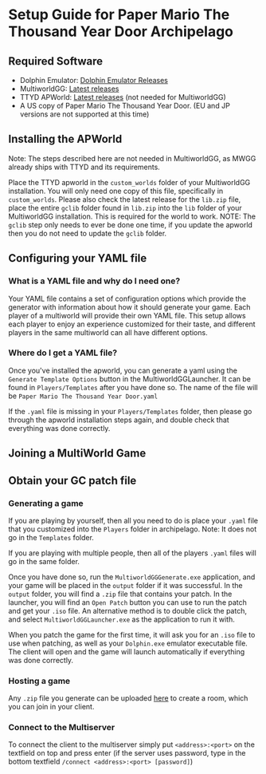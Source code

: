 # Setup Guide for Paper Mario The Thousand Year Door Archipelago

## Required Software

- Dolphin Emulator: [Dolphin Emulator Releases](https://dolphin-emu.org/download/?ref=btn)
- MultiworldGG: [Latest releases](https://github.com/MultiworldGG/MultiworldGG/releases)
- TTYD APWorld: [Latest releases](https://github.com/jamesbrq/ArchipelagoTTYD/releases) (not needed for MultiworldGG)
- A US copy of Paper Mario The Thousand Year Door. (EU and JP versions are not supported at this time)

## Installing the APWorld

Note: The steps described here are not needed in MultiworldGG, as MWGG already ships with TTYD and its requirements.

Place the TTYD apworld in the `custom_worlds` folder of your MultiworldGG installation. You will only need one copy of this file, specifically in `custom_worlds`.
Please also check the latest release for the `lib.zip` file, place the entire `gclib` folder found in `lib.zip` into the `lib` folder of your MultiworldGG installation.
This is required for the world to work. NOTE: The `gclib` step only needs to ever be done one time, 
if you update the apworld then you do not need to update the `gclib` folder.

## Configuring your YAML file

### What is a YAML file and why do I need one?

Your YAML file contains a set of configuration options which provide the generator with information about how it should
generate your game. Each player of a multiworld will provide their own YAML file. This setup allows each player to enjoy
an experience customized for their taste, and different players in the same multiworld can all have different options.

### Where do I get a YAML file?

Once you've installed the apworld, you can generate a yaml using the `Generate Template Options` button in the MultiworldGGLauncher. 
It can be found in `Players/Templates` after you have done so. The name of the file will be `Paper Mario The Thousand Year Door.yaml`

If the `.yaml` file is missing in your `Players/Templates` folder, then please go through the apworld installation steps again,
and double check that everything was done correctly.

## Joining a MultiWorld Game

## Obtain your GC patch file

### Generating a game
If you are playing by yourself, then all you need to do is place your `.yaml` file that you customized into the `Players` folder in archipelago. 
Note: It does not go in the `Templates` folder.

If you are playing with multiple people, then all of the players `.yaml` files will go in the same folder.

Once you have done so, run the `MultiworldGGGenerate.exe` application, and your game will be placed in the `output` folder if it was successful.
In the `output` folder, you will find a `.zip` file that contains your patch. 
In the launcher, you will find an `Open Patch` button you can use to run the patch and get your `.iso` file.
An alternative method is to double click the patch, and select `MultiworldGGLauncher.exe` as the application to run it with.

When you patch the game for the first time, it will ask you for an `.iso` file to use when patching, as well as your `Dolphin.exe` emulator executable file.
The client will open and the game will launch automatically if everything was done correctly.

### Hosting a game
Any `.zip` file you generate can be uploaded [here](https://multiworld.gg/uploads) to create a room, which you can join in your client.



### Connect to the Multiserver

To connect the client to the multiserver simply put `<address>:<port>` on the textfield on top and press enter (if the
server uses password, type in the bottom textfield `/connect <address>:<port> [password]`)
